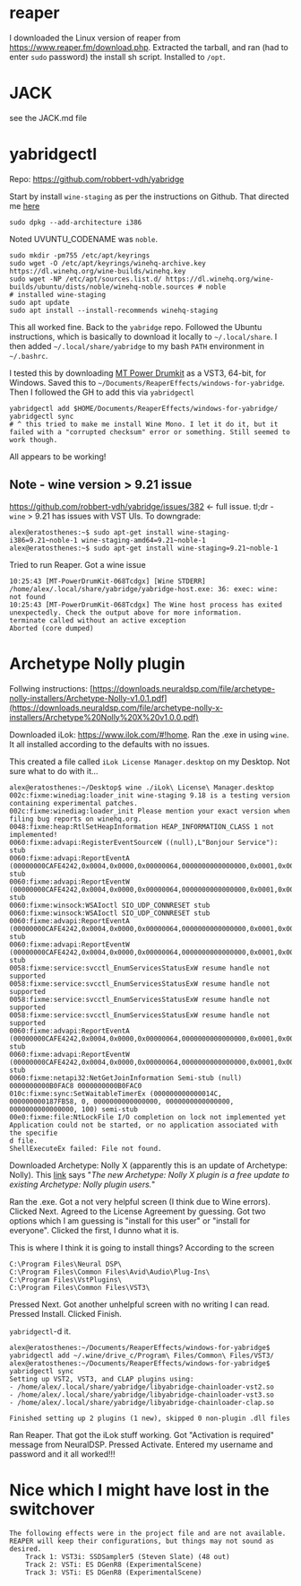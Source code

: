 # reaper

I downloaded the Linux version of reaper from https://www.reaper.fm/download.php. Extracted the tarball, and ran (had to enter `sudo` password) the install sh script. Installed to `/opt`.

# JACK

see the JACK.md file

# yabridgectl

Repo: https://github.com/robbert-vdh/yabridge

Start by install `wine-staging` as per the instructions on Github. That directed me [here](https://gitlab.winehq.org/wine/wine/-/wikis/Debian-Ubuntu)

```
sudo dpkg --add-architecture i386
```

Noted UVUNTU_CODENAME was `noble`.

```
sudo mkdir -pm755 /etc/apt/keyrings
sudo wget -O /etc/apt/keyrings/winehq-archive.key https://dl.winehq.org/wine-builds/winehq.key
sudo wget -NP /etc/apt/sources.list.d/ https://dl.winehq.org/wine-builds/ubuntu/dists/noble/winehq-noble.sources # noble
# installed wine-staging
sudo apt update
sudo apt install --install-recommends winehq-staging
```

This all worked fine. Back to the `yabridge` repo. Followed the Ubuntu instructions, which is basically to download it locally to `~/.local/share`. I then added `~/.local/share/yabridge` to my bash `PATH` environment in `~/.bashrc`.

I tested this by downloading [MT Power Drumkit](https://www.powerdrumkit.com/download76187.php) as a VST3, 64-bit, for Windows. Saved this to `~/Documents/ReaperEffects/windows-for-yabridge`. Then I followed the GH to add this via `yabridgectl`

```
yabridgectl add $HOME/Documents/ReaperEffects/windows-for-yabridge/
yabridgectl sync
# ^ this tried to make me install Wine Mono. I let it do it, but it failed with a "corrupted checksum" error or something. Still seemed to work though.
```

All appears to be working!

## Note - wine version > 9.21 issue

https://github.com/robbert-vdh/yabridge/issues/382 <- full issue. tl;dr - `wine` > 9.21 has issues with VST UIs. To downgrade:

```
alex@eratosthenes:~$ sudo apt-get install wine-staging-i386=9.21~noble-1 wine-staging-amd64=9.21~noble-1
alex@eratosthenes:~$ sudo apt-get install wine-staging=9.21~noble-1
```

Tried to run Reaper. Got a wine issue

```
10:25:43 [MT-PowerDrumKit-068Tcdgx] [Wine STDERR] /home/alex/.local/share/yabridge/yabridge-host.exe: 36: exec: wine: not found
10:25:43 [MT-PowerDrumKit-068Tcdgx] The Wine host process has exited unexpectedly. Check the output above for more information.
terminate called without an active exception
Aborted (core dumped)
```

# Archetype Nolly plugin

Follwing instructions: [https://downloads.neuraldsp.com/file/archetype-nolly-installers/Archetype-Nolly-v1.0.1.pdf](https://downloads.neuraldsp.com/file/archetype-nolly-x-installers/Archetype%20Nolly%20X%20v1.0.0.pdf)

Downloaded iLok: https://www.ilok.com/#!home. Ran the .exe in using `wine`. It all installed according to the defaults with no issues.

This created a file called `iLok License Manager.desktop` on my Desktop. Not sure what to do with it...

```
alex@eratosthenes:~/Desktop$ wine ./iLok\ License\ Manager.desktop 
002c:fixme:winediag:loader_init wine-staging 9.18 is a testing version containing experimental patches.
002c:fixme:winediag:loader_init Please mention your exact version when filing bug reports on winehq.org.
0048:fixme:heap:RtlSetHeapInformation HEAP_INFORMATION_CLASS 1 not implemented!
0060:fixme:advapi:RegisterEventSourceW ((null),L"Bonjour Service"): stub
0060:fixme:advapi:ReportEventA (00000000CAFE4242,0x0004,0x0000,0x00000064,0000000000000000,0x0001,0x00000000,0000000000B0FA50,0000000000000000): stub
0060:fixme:advapi:ReportEventW (00000000CAFE4242,0x0004,0x0000,0x00000064,0000000000000000,0x0001,0x00000000,00000000006F1F60,0000000000000000): stub
0060:fixme:winsock:WSAIoctl SIO_UDP_CONNRESET stub
0060:fixme:winsock:WSAIoctl SIO_UDP_CONNRESET stub
0060:fixme:advapi:ReportEventA (00000000CAFE4242,0x0004,0x0000,0x00000064,0000000000000000,0x0001,0x00000000,0000000000B0FA50,0000000000000000): stub
0060:fixme:advapi:ReportEventW (00000000CAFE4242,0x0004,0x0000,0x00000064,0000000000000000,0x0001,0x00000000,00000000006F1F60,0000000000000000): stub
0058:fixme:service:svcctl_EnumServicesStatusExW resume handle not supported
0058:fixme:service:svcctl_EnumServicesStatusExW resume handle not supported
0058:fixme:service:svcctl_EnumServicesStatusExW resume handle not supported
0058:fixme:service:svcctl_EnumServicesStatusExW resume handle not supported
0060:fixme:advapi:ReportEventA (00000000CAFE4242,0x0004,0x0000,0x00000064,0000000000000000,0x0001,0x00000000,0000000000B0FA50,0000000000000000): stub
0060:fixme:advapi:ReportEventW (00000000CAFE4242,0x0004,0x0000,0x00000064,0000000000000000,0x0001,0x00000000,00000000006F1F60,0000000000000000): stub
0060:fixme:netapi32:NetGetJoinInformation Semi-stub (null) 0000000000B0FAC8 0000000000B0FAC0
010c:fixme:sync:SetWaitableTimerEx (000000000000014C, 000000000187FB58, 0, 0000000000000000, 0000000000000000, 0000000000000000, 100) semi-stub
00e0:fixme:file:NtLockFile I/O completion on lock not implemented yet
Application could not be started, or no application associated with the specifie
d file.
ShellExecuteEx failed: File not found.
```

Downloaded Archetype: Nolly X (apparently this is an update of Archetype: Nolly). This [link](https://neuraldsp.com/news/introducing-archetype-nolly-x?srsltid=AfmBOoq-xdGgDwmhjRWKbsQMbJ0Ou9EF7JbWjCNgZJHmSGrh-GKOs4_d) says "_The new Archetype: Nolly X plugin is a free update to existing Archetype: Nolly plugin users._"

Ran the .exe. Got a not very helpful screen (I think due to Wine errors). Clicked Next. Agreed to the License Agreement by guessing. Got two options which I am guessing is "install for this user" or "install for everyone". Clicked the first, I dunno what it is.

This is where I think it is going to install things? According to the screen

```
C:\Program Files\Neural DSP\
C:\Program Files\Common Files\Avid\Audio\Plug-Ins\
C:\Program Files\VstPlugins\
C:\Program Files\Common Files\VST3\
```

Pressed Next. Got another unhelpful screen with no writing I can read. Pressed Install. Clicked Finish.

`yabridgectl`-d it.

```
alex@eratosthenes:~/Documents/ReaperEffects/windows-for-yabridge$ yabridgectl add ~/.wine/drive_c/Program\ Files/Common\ Files/VST3/
alex@eratosthenes:~/Documents/ReaperEffects/windows-for-yabridge$ yabridgectl sync
Setting up VST2, VST3, and CLAP plugins using:
- /home/alex/.local/share/yabridge/libyabridge-chainloader-vst2.so
- /home/alex/.local/share/yabridge/libyabridge-chainloader-vst3.so
- /home/alex/.local/share/yabridge/libyabridge-chainloader-clap.so

Finished setting up 2 plugins (1 new), skipped 0 non-plugin .dll files
```

Ran Reaper. That got the iLok stuff working. Got "Activation is required" message from NeuralDSP. Pressed Activate. Entered my username and password and it all worked!!!

# Nice which I might have lost in the switchover

```
The following effects were in the project file and are not available. REAPER will keep their configurations, but things may not sound as desired.
	Track 1: VST3i: SSDSampler5 (Steven Slate) (48 out)
	Track 2: VSTi: ES DGenR8 (ExperimentalScene)
	Track 3: VSTi: ES DGenR8 (ExperimentalScene)
```
